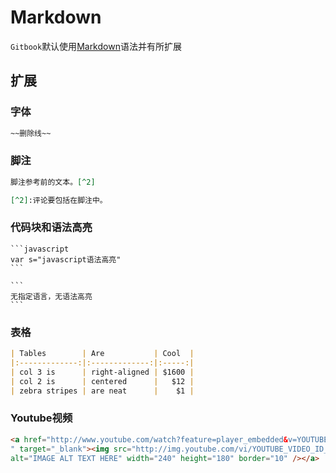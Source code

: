 # Markdown

`Gitbook`默认使用[Markdown](../markdown/README.md)语法并有所扩展

## 扩展

### 字体

```markdown
~~删除线~~
```

### 脚注

```markdown
脚注参考前的文本。[^2]

[^2]:评论要包括在脚注中。
```

### 代码块和语法高亮

    ```javascript
    var s="javascript语法高亮"
    ```

    ```
    无指定语言，无语法高亮
    ```

### 表格

```markdown
| Tables        | Are           | Cool  |
|:-------------:|:-------------:|:-----:|
| col 3 is      | right-aligned | $1600 |
| col 2 is      | centered      |   $12 |
| zebra stripes | are neat      |    $1 |
```

### Youtube视频

```html
<a href="http://www.youtube.com/watch?feature=player_embedded&v=YOUTUBE_VIDEO_ID_HERE
" target="_blank"><img src="http://img.youtube.com/vi/YOUTUBE_VIDEO_ID_HERE/0.jpg"
alt="IMAGE ALT TEXT HERE" width="240" height="180" border="10" /></a>
```